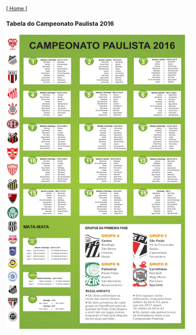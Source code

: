 [[ Home ](./home.md)]

### Tabela do Campeonato Paulista 2016

![Tabela Paulistao 2016](./images/tabela-paulistao.jpg)